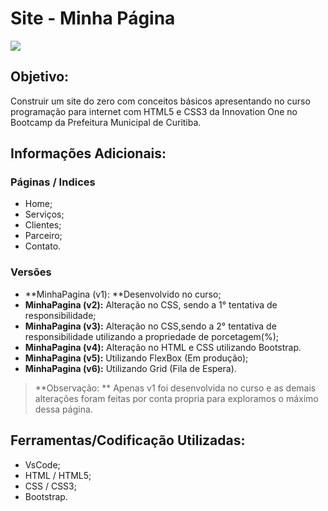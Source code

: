 # Site - Minha Página
![](https://www.coderfactory.com.br/cf-assets/uploads/2019/09/formacao-frontend.png)
## Objetivo:
Construir um site do zero com conceitos básicos apresentando no curso programação para internet com HTML5 e CSS3 da Innovation One no Bootcamp da Prefeitura Municipal de Curitiba.

## Informações Adicionais:
### Páginas / Indices
- Home;
- Serviços;
- Clientes;
- Parceiro;
- Contato.

### Versões
- **MinhaPagina (v1): **Desenvolvido no curso;
- **MinhaPagina (v2):** Alteração no CSS, sendo a 1° tentativa de responsibilidade;
- **MinhaPagina (v3):** Alteração no CSS,sendo a 2° tentativa de responsibilidade utilizando a propriedade de porcetagem(%);
- **MinhaPagina (v4):** Alteração no HTML e CSS utilizando Bootstrap.
- **MinhaPagina (v5):** Utilizando FlexBox (Em produção);
- **MinhaPagina (v6):** Utilizando Grid (Fila de Espera).


> **Observação: ** Apenas v1 foi desenvolvida no curso e as demais alterações foram feitas por conta propria para exploramos o máximo dessa página.

## Ferramentas/Codificação Utilizadas:
- VsCode;
- HTML / HTML5;
- CSS / CSS3;
- Bootstrap.